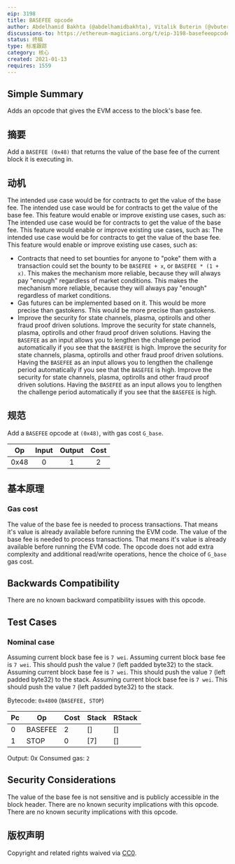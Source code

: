```yaml
---
eip: 3198
title: BASEFEE opcode
author: Abdelhamid Bakhta (@abdelhamidbakhta), Vitalik Buterin (@vbuterin)
discussions-to: https://ethereum-magicians.org/t/eip-3198-basefeeopcode/5162
status: 终稿
type: 标准跟踪
category: 核心
created: 2021-01-13
requires: 1559
---
```


## Simple Summary
Adds an opcode that gives the EVM access to the block's base fee.

## 摘要

Add a `BASEFEE (0x48)` that returns the value of the base fee of the current block it is executing in.

## 动机
The intended use case would be for contracts to get the value of the base fee. The intended use case would be for contracts to get the value of the base fee. This feature would enable or improve existing use cases, such as: The intended use case would be for contracts to get the value of the base fee. This feature would enable or improve existing use cases, such as: The intended use case would be for contracts to get the value of the base fee. This feature would enable or improve existing use cases, such as:
- Contracts that need to set bounties for anyone to "poke" them with a transaction could set the bounty to be `BASEFEE + x`, or `BASEFEE * (1 + x)`. This makes the mechanism more reliable, because they will always pay "enough" regardless of market conditions. This makes the mechanism more reliable, because they will always pay "enough" regardless of market conditions.
- Gas futures can be implemented based on it. This would be more precise than gastokens. This would be more precise than gastokens.
- Improve the security for state channels, plasma, optirolls and other fraud proof driven solutions. Improve the security for state channels, plasma, optirolls and other fraud proof driven solutions. Having the `BASEFEE` as an input allows you to lengthen the challenge period automatically if you see that the `BASEFEE` is high. Improve the security for state channels, plasma, optirolls and other fraud proof driven solutions. Having the `BASEFEE` as an input allows you to lengthen the challenge period automatically if you see that the `BASEFEE` is high. Improve the security for state channels, plasma, optirolls and other fraud proof driven solutions. Having the `BASEFEE` as an input allows you to lengthen the challenge period automatically if you see that the `BASEFEE` is high.

## 规范
Add a `BASEFEE` opcode at `(0x48)`, with gas cost `G_base`.

|  Op  | Input | Output | Cost |
|:----:|:-----:|:------:|:----:|
| 0x48 |   0   |   1    |  2   |

## 基本原理

### Gas cost
The value of the base fee is needed to process transactions. That means it's value is already available before running the EVM code. The value of the base fee is needed to process transactions. That means it's value is already available before running the EVM code. The opcode does not add extra complexity and additional read/write operations, hence the choice of `G_base` gas cost.

## Backwards Compatibility
There are no known backward compatibility issues with this opcode.

## Test Cases

### Nominal case
Assuming current block base fee is `7 wei`. Assuming current block base fee is `7 wei`. This should push the value `7` (left padded byte32) to the stack. Assuming current block base fee is `7 wei`. This should push the value `7` (left padded byte32) to the stack. Assuming current block base fee is `7 wei`. This should push the value `7` (left padded byte32) to the stack.

Bytecode: `0x4800` (`BASEFEE, STOP`)

| Pc | Op      | Cost | Stack | RStack |
| -- | ------- | ---- | ----- | ------ |
| 0  | BASEFEE | 2    | []    | []     |
| 1  | STOP    | 0    | [7]   | []     |

Output: 0x Consumed gas: `2`

## Security Considerations
The value of the base fee is not sensitive and is publicly accessible in the block header. There are no known security implications with this opcode. There are no known security implications with this opcode.

## 版权声明
Copyright and related rights waived via [CC0](../LICENSE.md).
